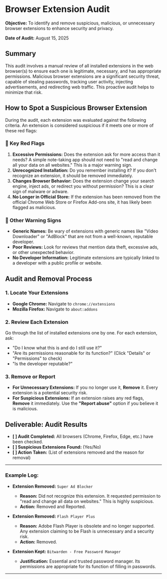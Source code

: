 # Browser Extension Audit

**Objective:** To identify and remove suspicious, malicious, or unnecessary browser extensions to enhance security and privacy.

**Date of Audit:** August 15, 2025

## Summary

This audit involves a manual review of all installed extensions in the web browser(s) to ensure each one is legitimate, necessary, and has appropriate permissions. Malicious browser extensions are a significant security threat, capable of stealing passwords, tracking user activity, injecting advertisements, and redirecting web traffic. This proactive audit helps to minimize that risk.

## How to Spot a Suspicious Browser Extension

During the audit, each extension was evaluated against the following criteria. An extension is considered suspicious if it meets one or more of these red flags:

### 🚩 Key Red Flags

1.  **Excessive Permissions:** Does the extension ask for more access than it needs? A simple note-taking app should not need to "read and change all your data on all websites." This is a major warning sign.
2.  **Unrecognized Installation:** Do you remember installing it? If you don't recognize an extension, it should be removed immediately.
3.  **Changes Browser Behavior:** Does the extension change your search engine, inject ads, or redirect you without permission? This is a clear sign of malware or adware.
4.  **No Longer in Official Store:** If the extension has been removed from the official Chrome Web Store or Firefox Add-ons site, it has likely been flagged as malicious.

### 🤔 Other Warning Signs

*   **Generic Names:** Be wary of extensions with generic names like "Video Downloader" or "AdBlock" that are not from a well-known, reputable developer.
*   **Poor Reviews:** Look for reviews that mention data theft, excessive ads, or other unexpected behavior.
*   **No Developer Information:** Legitimate extensions are typically linked to a developer with a public profile or website.

## Audit and Removal Process

### 1. Locate Your Extensions

*   **Google Chrome:** Navigate to `chrome://extensions`
*   **Mozilla Firefox:** Navigate to `about:addons`

### 2. Review Each Extension

Go through the list of installed extensions one by one. For each extension, ask:
*   "Do I know what this is and do I still use it?"
*   "Are its permissions reasonable for its function?" (Click "Details" or "Permissions" to check)
*   "Is the developer reputable?"

### 3. Remove or Report

*   **For Unnecessary Extensions:** If you no longer use it, **Remove** it. Every extension is a potential security risk.
*   **For Suspicious Extensions:** If an extension raises any red flags, **Remove** it immediately. Use the **"Report abuse"** option if you believe it is malicious.

## Deliverable: Audit Results

*   **[ ] Audit Completed:** All browsers (Chrome, Firefox, Edge, etc.) have been checked.
*   **[ ] Suspicious Extensions Found:** (Yes/No)
*   **[ ] Action Taken:** (List of extensions removed and the reason for removal)

---
### Example Log:

*   **Extension Removed:** `Super Ad Blocker`
    *   **Reason:** Did not recognize this extension. It requested permission to "read and change all data on websites." This is highly suspicious.
    *   **Action:** Removed and Reported.

*   **Extension Removed:** `Flash Player Plus`
    *   **Reason:** Adobe Flash Player is obsolete and no longer supported. Any extension claiming to be Flash is unnecessary and a security risk.
    *   **Action:** Removed.

*   **Extension Kept:** `Bitwarden - Free Password Manager`
    *   **Justification:** Essential and trusted password manager. Its permissions are appropriate for its function of filling in passwords.
---
